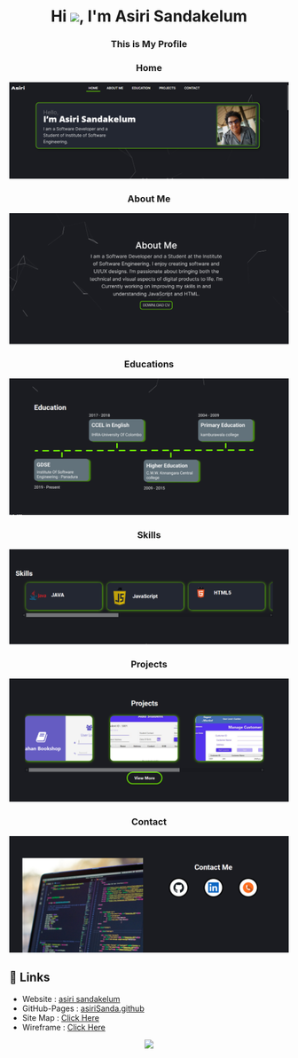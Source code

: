 
<h1 align="center">Hi <img src="https://raw.githubusercontent.com/MartinHeinz/MartinHeinz/master/wave.gif" width="30px">, I'm Asiri Sandakelum</h1>
<h3 align="center">This is My Profile</h3>

<h3 align="center">Home </h3>

![Home Section Img](assets/images/preview/home.PNG)

<h3 align="center">About Me</h3>

![Home Section Img](assets/images/preview/aboutme.PNG)

<h3 align="center">Educations</h3>

![Home Section Img](assets/images/preview/edu.PNG)

<h3 align="center">Skills</h3>

![Home Section Img](assets/images/preview/skill.PNG)

<h3 align="center">Projects</h3>

![Home Section Img](assets/images/preview/projects.PNG)

<h3 align="center">Contact</h3>

![Home Section Img](assets/images/preview/contact.PNG)


## :link: **Links**
- Website : [asiri sandakelum](https://myprofileasiri.000webhostapp.com/)
- GitHub-Pages : [asiriSanda.github](https://asirisanda.github.io/MyProfile/)
- Site Map : [Click Here](https://www.gloomaps.com/izdjoWKVt2 )
- Wireframe : [Click Here](https://wireframe.cc/VX6jQN)










<p align="center">
  <img src="https://capsule-render.vercel.app/api?type=waving&color=gradient&height=80&section=footer"/>
</p>
